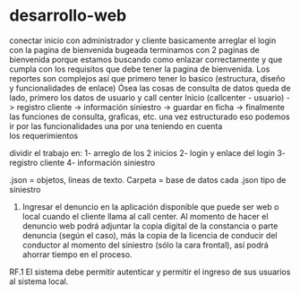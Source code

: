 # desarrollo-web

conectar inicio con administrador y cliente
basicamente arreglar el login con la pagina de bienvenida bugeada
terminamos con 2 paginas de bienvenida porque estamos buscando como enlazar correctamente y que cumpla con los requisitos que debe tener la pagina de bienvenida.
Los reportes son complejos así que primero tener lo basico (estructura, diseño y funcionalidades de enlace)
Ósea las cosas de consulta de datos queda de lado, primero los datos de usuario y call center
Inicio (callcenter - usuario) -> registro cliente -> información siniestro -> guardar en ficha -> finalmente las funciones de consulta, graficas, etc.
una vez estructurado eso podemos ir por las funcionalidades una por una teniendo en cuenta los requerimientos

dividir el trabajo en:
1- arreglo de los 2 inicios
2- login y enlace del login
3- registro cliente
4- información siniestro

.json = objetos, lineas de texto.
Carpeta = base de datos
cada .json tipo de siniestro


1. Ingresar el denuncio en la aplicación disponible que puede ser web o local cuando el cliente llama al call center. Al momento de hacer el denuncio web podrá adjuntar la copia digital de la constancia o parte denuncia (según el caso), más la copia de la licencia de conducir del conductor al momento del siniestro (sólo la cara frontal), así podrá ahorrar tiempo en el proceso.

RF.1 El sistema debe permitir autenticar y permitir el ingreso de sus usuarios al sistema local.

